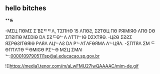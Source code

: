 ## hello bitches
**𝕲

-MΣЦ ПӨMΣ Σ́ BΣᄃᄃΛ, ƬΣПΗӨ 15 ΛПӨƧ, ΣƧƬӨЦ ПӨ PЯIMIЯӨ ΛПӨ DӨ ΣПƧIПӨ MΣDIӨ DΛ ΣƧᄃӨᄂΛ ΛƬƬIᄂIӨ DΣXƬЯӨ.
-ЦƧӨ ΣƧƧΣ ЯΣPӨƧIƬӨЯIӨ PΛЯΛ ΛЦᄂΛƧ DΛ PᄂΛƬΛFӨЯMΛ ΛᄂЦЯΛ.
-ΣПƬЯΛ ΣM ᄃӨПƬΛƬӨ ᄃӨMIGӨ PΣᄂӨ MΣЦ ΣMΛIᄂ:00001097905111sp@al.educacao.sp.gov.br

![]https://media1.tenor.com/m/aLwFMU27IwQAAAAC/mim-de.gif
